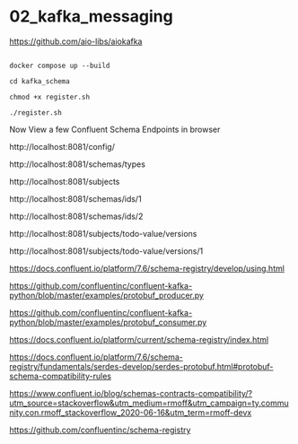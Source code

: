 # 02_kafka_messaging

https://github.com/aio-libs/aiokafka

```

docker compose up --build

cd kafka_schema

chmod +x register.sh  

./register.sh

```

Now View a few Confluent Schema Endpoints in browser

http://localhost:8081/config/

http://localhost:8081/schemas/types

http://localhost:8081/subjects

http://localhost:8081/schemas/ids/1

http://localhost:8081/schemas/ids/2

http://localhost:8081/subjects/todo-value/versions

http://localhost:8081/subjects/todo-value/versions/1



https://docs.confluent.io/platform/7.6/schema-registry/develop/using.html

https://github.com/confluentinc/confluent-kafka-python/blob/master/examples/protobuf_producer.py

https://github.com/confluentinc/confluent-kafka-python/blob/master/examples/protobuf_consumer.py

https://docs.confluent.io/platform/current/schema-registry/index.html

https://docs.confluent.io/platform/7.6/schema-registry/fundamentals/serdes-develop/serdes-protobuf.html#protobuf-schema-compatibility-rules

https://www.confluent.io/blog/schemas-contracts-compatibility/?utm_source=stackoverflow&utm_medium=rmoff&utm_campaign=ty.community.con.rmoff_stackoverflow_2020-06-16&utm_term=rmoff-devx

https://github.com/confluentinc/schema-registry